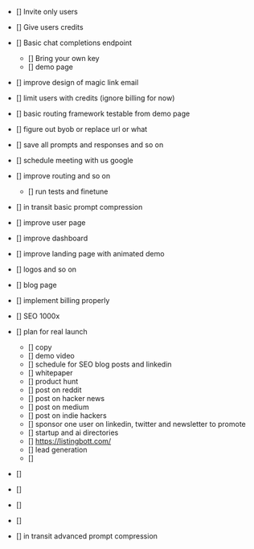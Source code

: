 - [] Invite only users
- [] Give users credits
- [] Basic chat completions endpoint
    - [] Bring your own key
    - [] demo page
- [] improve design of magic link email

- [] limit users with credits (ignore billing for now)
- [] basic routing framework testable from demo page
- [] figure out byob or replace url or what
- [] save all prompts and responses and so on
- [] schedule meeting with us google
- [] improve routing and so on
    - [] run tests and finetune
- [] in transit basic prompt compression
- [] improve user page 
- [] improve dashboard
- [] improve landing page with animated demo
- [] logos and so on
- [] blog page
- [] implement billing properly
- [] SEO 1000x
- [] plan for real launch
    - [] copy
    - [] demo video
    - [] schedule for SEO blog posts and linkedin
    - [] whitepaper
    - [] product hunt
    - [] post on reddit
    - [] post on hacker news
    - [] post on medium
    - [] post on indie hackers
    - [] sponsor one user on linkedin, twitter and newsletter to promote
    - [] startup and ai directories
    - [] https://listingbott.com/
    - [] lead generation
    - []
- [] 
- [] 
- [] 
- [] 
- [] in transit advanced prompt compression